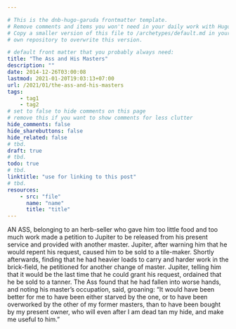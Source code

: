 ```yaml
---

# This is the dnb-hugo-garuda frontmatter template. 
# Remove comments and items you won't need in your daily work with Hugo.
# Copy a smaller version of this file to /archetypes/default.md in your
# own repository to overwrite this version.

# default front matter that you probably always need:
title: "The Ass and His Masters"
description: ""
date: 2014-12-26T03:00:08
lastmod: 2021-01-20T19:03:13+07:00
url: /2021/01/the-ass-and-his-masters
tags:
    - tag1
    - tag2
# set to false to hide comments on this page
# remove this if you want to show comments for less clutter
hide_comments: false
hide_sharebuttons: false
hide_related: false
# tbd.
draft: true
# tbd.
todo: true
# tbd.
linktitle: "use for linking to this post"
# tbd.
resources:
    - src: "file"
      name: "name"
      title: "title"
---
```

AN ASS, belonging to an herb-seller who gave him too little food and too much work made a petition to Jupiter to be released from his present service and provided with another master. Jupiter, after warning him that he would repent his request, caused him to be sold to a tile-maker. Shortly afterwards, finding that he had heavier loads to carry and harder work in the brick-field, he petitioned for another change of master. Jupiter, telling him that it would be the last time that he could grant his request, ordained that he be sold to a tanner. The Ass found that he had fallen into worse hands, and noting his master’s occupation, said, groaning: “It would have been better for me to have been either starved by the one, or to have been overworked by the other of my former masters, than to have been bought by my present owner, who will even after I am dead tan my hide, and make me useful to him.”

